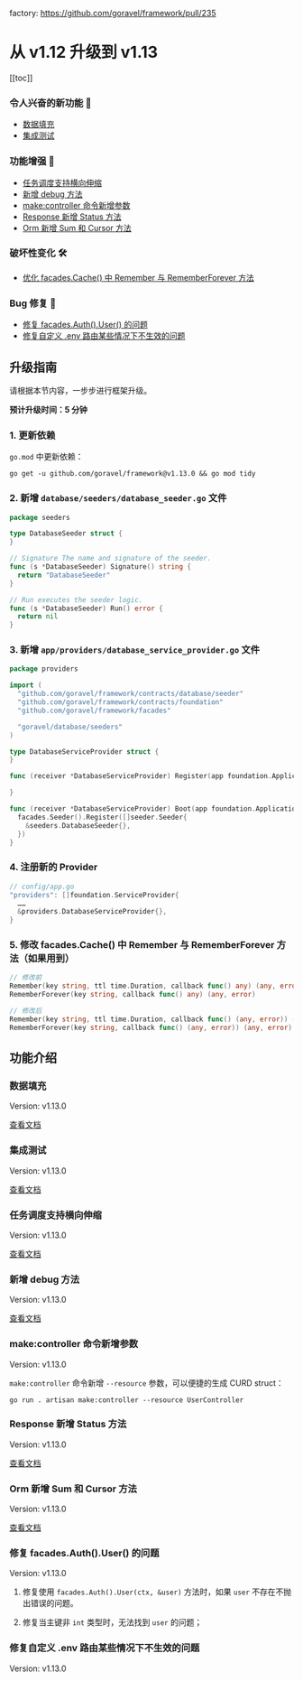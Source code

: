 factory: https://github.com/goravel/framework/pull/235

# 从 v1.12 升级到 v1.13

[[toc]]

### 令人兴奋的新功能 🎉

- [数据填充](#数据填充)
- [集成测试](#集成测试)

### 功能增强 🚀

- [任务调度支持横向伸缩](#任务调度支持横向伸缩)
- [新增 debug 方法](#新增-debug-方法)
- [make:controller 命令新增参数](#make-controller-命令新增参数)
- [Response 新增 Status 方法](#response-新增-status-方法)
- [Orm 新增 Sum 和 Cursor 方法](#orm-新增-sum-和-cursor-方法)

### 破坏性变化 🛠

- [优化 facades.Cache() 中 Remember 与 RememberForever 方法](#5--修改-facades-cache-中-remember-与-rememberforever-方法（如果用到）)

### Bug 修复 🐛

- [修复 facades.Auth().User() 的问题](#修复-facades-auth-user-的问题)
- [修复自定义 .env 路由某些情况下不生效的问题](#修复自定义-env-路由某些情况下不生效的问题)

## 升级指南

请根据本节内容，一步步进行框架升级。

**预计升级时间：5 分钟**

### 1. 更新依赖

`go.mod` 中更新依赖：

```
go get -u github.com/goravel/framework@v1.13.0 && go mod tidy
```

### 2. 新增 `database/seeders/database_seeder.go` 文件

```go
package seeders

type DatabaseSeeder struct {
}

// Signature The name and signature of the seeder.
func (s *DatabaseSeeder) Signature() string {
  return "DatabaseSeeder"
}

// Run executes the seeder logic.
func (s *DatabaseSeeder) Run() error {
  return nil
}
```

### 3. 新增 `app/providers/database_service_provider.go` 文件

```go
package providers

import (
  "github.com/goravel/framework/contracts/database/seeder"
  "github.com/goravel/framework/contracts/foundation"
  "github.com/goravel/framework/facades"

  "goravel/database/seeders"
)

type DatabaseServiceProvider struct {
}

func (receiver *DatabaseServiceProvider) Register(app foundation.Application) {

}

func (receiver *DatabaseServiceProvider) Boot(app foundation.Application) {
  facades.Seeder().Register([]seeder.Seeder{
    &seeders.DatabaseSeeder{},
  })
}
```

### 4. 注册新的 Provider

```go
// config/app.go
"providers": []foundation.ServiceProvider{
  ……
  &providers.DatabaseServiceProvider{},
}
```

### 5. 修改 facades.Cache() 中 Remember 与 RememberForever 方法（如果用到）

```go
// 修改前
Remember(key string, ttl time.Duration, callback func() any) (any, error)
RememberForever(key string, callback func() any) (any, error)

// 修改后
Remember(key string, ttl time.Duration, callback func() (any, error)) (any, error)
RememberForever(key string, callback func() (any, error)) (any, error)
```

## 功能介绍

### 数据填充

Version: v1.13.0

[查看文档](../orm/seeding.md)

### 集成测试

Version: v1.13.0

[查看文档](../orm/seeding.md)

### 任务调度支持横向伸缩

Version: v1.13.0

[查看文档](../digging-deeper/task-scheduling.md#任务只运行在一台服务器上)

### 新增 debug 方法

Version: v1.13.0

[查看文档](../digging-deeper/helpers.md#debug)

### make:controller 命令新增参数

Version: v1.13.0

`make:controller` 命令新增 `--resource` 参数，可以便捷的生成 CURD struct：

```
go run . artisan make:controller --resource UserController
```

### Response 新增 Status 方法

Version: v1.13.0

[查看文档](../the-basics/response.md#自定义-code)

### Orm 新增 Sum 和 Cursor 方法

Version: v1.13.0

[查看文档](../orm/getting-started.md#facadesormquery--facadesormtransaction-可用方法)

### 修复 facades.Auth().User() 的问题

Version: v1.13.0

1. 修复使用 `facades.Auth().User(ctx, &user)` 方法时，如果 `user` 不存在不抛出错误的问题。

2. 修复当主键非 `int` 类型时，无法找到 `user` 的问题；

### 修复自定义 .env 路由某些情况下不生效的问题

Version: v1.13.0

